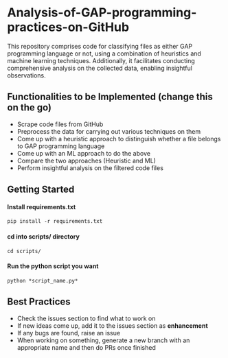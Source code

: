 # Analysis-of-GAP-programming-practices-on-GitHub
This repository comprises code for classifying files as either GAP programming language or not, using a combination of heuristics and machine learning techniques. Additionally, it facilitates conducting comprehensive analysis on the collected data, enabling insightful observations.

## Functionalities to be Implemented (change this on the go)
- Scrape code files from GitHub 
- Preprocess the data for carrying out various techniques on them
- Come up with a heuristic approach to distinguish whether a file belongs to GAP programming language
- Come up with an ML approach to do the above
- Compare the two approaches (Heuristic and ML)
- Perform insightful analysis on the filtered code files

## Getting Started
#### Install requirements.txt
```
pip install -r requirements.txt
```
#### cd into scripts/ directory
```
cd scripts/
```
#### Run the python script you want 
```
python *script_name.py*
```

## Best Practices 
- Check the issues section to find what to work on
- If new ideas come up, add it to the issues section as **enhancement**
- If any bugs are found, raise an issue
- When working on something, generate a new branch with an appropriate name and then do PRs once finished
